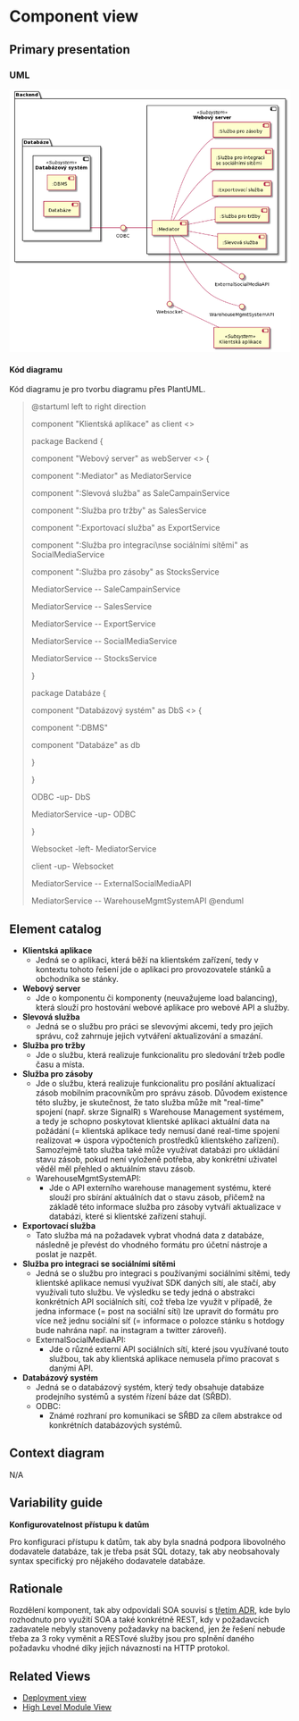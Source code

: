 # Component view
## Primary presentation
### UML
![Component diagram](../assets/prodejni_system_component_diagram.png "Diagram komponent prodejního systému")

#### **Kód diagramu**
Kód diagramu je pro tvorbu diagramu přes PlantUML.

>@startuml
>left to right direction
>
> component "Klientská aplikace" as client <<Subsystem>>
>
> package Backend {
>
>   component "Webový server" as webServer <<Subsystem>> {
>
>   component ":Mediator" as MediatorService
>
>   component ":Slevová služba" as SaleCampainService
>
>   component ":Služba pro tržby" as SalesService
>
>   component ":Exportovací služba" as ExportService
>
>   component ":Služba pro integraci\nse sociálními sítěmi" as SocialMediaService
>
>   component ":Služba pro zásoby" as StocksService
>
>   MediatorService -- SaleCampainService
>
>   MediatorService -- SalesService
>
>   MediatorService -- ExportService
>
>   MediatorService -- SocialMediaService
>
>   MediatorService -- StocksService
>
>   }
>
>   package Databáze {
>
>   component "Databázový systém" as DbS <<Subsystem>> {
>
>    component ":DBMS"
>
>    component "Databáze" as db
>
>    }
>
>   }
>
>   ODBC -up- DbS
>
>   MediatorService -up- ODBC
>
> }
>
> Websocket -left- MediatorService
>
> client -up- Websocket
>
> MediatorService -- ExternalSocialMediaAPI
>
> MediatorService -- WarehouseMgmtSystemAPI
>@enduml

## Element catalog
- **Klientská aplikace**
    - Jedná se o aplikaci, která běží na klientském zařízení, tedy v kontextu tohoto řešení jde o aplikaci pro provozovatele stánků a obchodníka se stánky.
- **Webový server**
    - Jde o komponentu či komponenty (neuvažujeme load balancing), která slouží pro hostování webové aplikace pro webové API a služby.
- **Slevová služba**
    - Jedná se o službu pro práci se slevovými akcemi, tedy pro jejich správu, což zahrnuje jejich vytváření aktualizování a smazání.
- **Služba pro tržby**
    - Jde o službu, která realizuje funkcionalitu pro sledování tržeb podle času a místa.
- **Služba pro zásoby**
    - Jde o službu, která realizuje funkcionalitu pro posílání aktualizací zásob mobilním pracovníkům pro správu zásob. Důvodem existence této služby, je skutečnost, že tato služba může mít "real-time" spojení (např. skrze SignalR) s Warehouse Management systémem, a tedy je schopno poskytovat klientské aplikaci aktuální data na požádání (= klientská aplikace tedy nemusí dané real-time spojení realizovat => úspora výpočteních prostředků klientského zařízení). Samozřejmě tato služba také může využívat databázi pro ukládání stavu zásob, pokud není vyloženě potřeba, aby konkrétní uživatel věděl měl přehled o aktuálním stavu zásob.
    - WarehouseMgmtSystemAPI:
        - Jde o API externího warehouse management systému, které slouží pro sbírání aktuálních dat o stavu zásob, přičemž na základě této informace služba pro zásoby vytváří aktualizace v databázi, které si klientské zařízení stahují.
- **Exportovací služba**
    - Tato služba má na požadavek vybrat vhodná data z databáze, následně je převést do vhodného formátu pro účetní nástroje a poslat je nazpět.
- **Služba pro integraci se sociálními sítěmi**
    - Jedná se o službu pro integraci s používanými sociálními sítěmi, tedy klientské aplikace nemusí využívat SDK daných sítí, ale stačí, aby využívali tuto službu. Ve výsledku se tedy jedná o abstrakci konkrétních API sociálních sítí, což třeba lze využít v případě, že jedna informace (= post na sociální síti) lze upravit do formátu pro více než jednu sociální síť (= informace o polozce stánku s hotdogy bude nahrána např. na instagram a twitter zároveň).
    - ExternalSocialMediaAPI:
        - Jde o různé externí API sociálních sítí, které jsou využívané touto službou, tak aby klientská aplikace nemusela přímo pracovat s danými API.
- **Databázový systém**
    - Jedná se o databázový systém, který tedy obsahuje databáze prodejního systémů a systém řízení báze dat (SŘBD).
    - ODBC:
        - Známé rozhraní pro komunikaci se SŘBD za cílem abstrakce od konkrétních databázových systémů.

## Context diagram
N/A

## Variability guide
**Konfigurovatelnost přístupu k datům**

Pro konfiguraci přístupu k datům, tak aby byla snadná podpora libovolného dodavatele databáze, tak je třeba psát SQL dotazy, tak aby neobsahovaly syntax specifický pro nějakého dodavatele databáze.

## Rationale
Rozdělení komponent, tak aby odpovídali SOA souvisí s [třetím ADR](../rozhodnutí/3_rozhodnuti_o_architekture_backendu.md "Třetí architektonické rozhodnutí"), kde bylo rozhodnuto pro využití SOA a také konkrétně REST, kdy v požadavcích zadavatele nebyly stanoveny požadavky na backend, jen že řešení nebude třeba za 3 roky vyměnit a RESTové služby jsou pro splnění daného požadavku vhodné díky jejich návaznosti na HTTP protokol.

## Related Views
- [Deployment view](../umístění/deployment.md "Deployment view")
- [High Level Module View](../moduly/module_view.md "High Level Module View")
